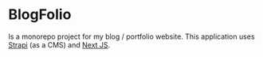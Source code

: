 # BlogFolio
Is a monorepo project for my blog / portfolio website. This application uses [Strapi](https://strapi.io) (as a CMS) and [Next JS](https://nextjs.org).

